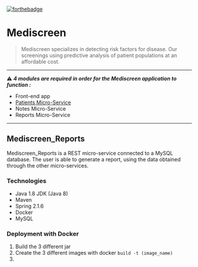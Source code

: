 [![forthebadge](https://forthebadge.com/images/badges/made-with-java.svg)](https://forthebadge.com) 

# Mediscreen
> Mediscreen specializes in detecting risk factors for disease. Our screenings using predictive analysis of patient populations at an affordable cost.
***
:warning: ***4 modules are required in order for the Mediscreen application to function :***
- Front-end app
- [Patients Micro-Service](https://github.com/gwnll/Mediscreen_Patients)
- Notes Micro-Service
- Reports Micro-Service
***
## Mediscreen_Reports
Mediscreen_Reports is a REST micro-service connected to a MySQL database. The user is able to generate a report, using the data obtained through the other micro-services.

### Technologies
- Java 1.8 JDK (Java 8)
- Maven
- Spring 2.1.6
- Docker
- MySQL

### Deployment with Docker
1) Build the 3 different jar
2) Create the 3 different images with docker ``build -t (image_name)``
3) 
